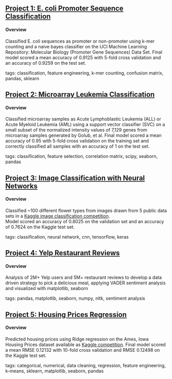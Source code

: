 ## [Project 1: E. coli Promoter Sequence Classification](https://github.com/assayer5/ecolipromoter)

#### Overview
Classified E. coli sequences as promoter or non-promoter using k-mer counting and a naive bayes classifier on the UCI Machine Learning Repository: Molecular Biology (Promoter Gene Sequences) Data Set.
Final model scored a mean accuracy of 0.9125 with 5-fold cross validation and an accuracy of 0.9259 on the test set.

tags: classification, feature engineering, k-mer counting, confusion matrix, pandas, sklearn


## [Project 2: Microarray Leukemia Classification](https://github.com/assayer5/microarray-leukemia-classif)

#### Overview
Classified microarray samples as Acute Lymphoblastic Leukemia (ALL) or Acute Myeloid Leukemia (AML) using a support vector classifier (SVC) on a small subset of the normalized intensity values of 7,129 genes from microarray samples generated by Golub, et al.
Final model scored a mean accuracy of 0.95 with 5-fold cross validation on the training set and correctly classified all samples with an accuracy of 1 on the test set.

tags: classification, feature selection, correlation matrix, scipy, seaborn, pandas


## [Project 3: Image Classification with Neural Networks](https://github.com/assayer5/cnn-flower-classif)

#### Overview
Classified ~100 different flower types from images drawn from 5 public data sets in a [Kaggle image classification competition](https://www.kaggle.com/c/tpu-getting-started/overview).  
Model scored an accuracy of 0.8025 on the validation set and an accuracy of 0.7624 on the Kaggle test set.

tags: classification, neural network, cnn, tensorflow, keras


## [Project 4: Yelp Restaurant Reviews](https://github.com/assayer5/yelp-restaurant-reviews)

#### Overview
Analysis of 2M+ Yelp users and 5M+ restaurant reviews to develop a data driven strategy to pick a delicious meal, applying VADER sentiment analysis and visualized with matplotlib, seaborn

tags: pandas, matplotlib, seaborn, numpy, nltk, sentiment analysis

## [Project 5: Housing Prices Regression](https://github.com/assayer5/kaggle-housing-prices)

#### Overview
Predicted housing prices using Ridge regression on the Ames, Iowa Housing Prices dataset available as [Kaggle competition](https://www.kaggle.com/c/house-prices-advanced-regression-techniques). Final model scored a mean RMSE 0.12132 with 10-fold cross validation and RMSE 0.12498 on the Kaggle test set.

tags: categorical, numerical, data cleaning, regression, feature engineering, k-means, sklearn, matplotlib, seaborn, pandas
